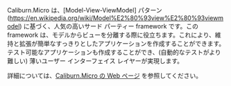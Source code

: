 ﻿Caliburn.Micro は、[Model-View-ViewModel] パターン (https://en.wikipedia.org/wiki/Model%E2%80%93view%E2%80%93viewmodel) に基づく、人気の高いサード パーティー framework です。この framework は、モデルからビューを分離する際に役立ちます。これにより、維持と拡張が簡単なすっきりとしたアプリケーションを作成することができます。テスト可能なアプリケーションも作成することができ、(自動的なテストがより難しい) 薄いユーザー インターフェイス レイヤーが実現します。

詳細については、[Caliburn.Micro の Web ページ](http://caliburnmicro.com/) を参照してください。

